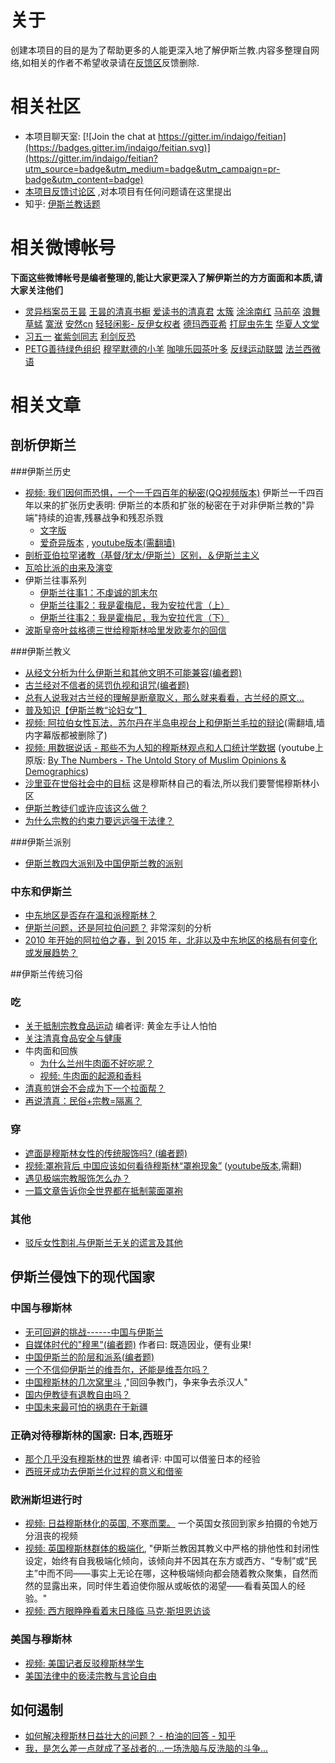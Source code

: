 # 关于
创建本项目的目的是为了帮助更多的人能更深入地了解伊斯兰教.内容多整理自网络,如相关的作者不希望收录请在[反馈区](https://github.com/indaigo/feitian/issues)反馈删除.

# 相关社区
* 本项目聊天室: [![Join the chat at https://gitter.im/indaigo/feitian](https://badges.gitter.im/indaigo/feitian.svg)](https://gitter.im/indaigo/feitian?utm_source=badge&utm_medium=badge&utm_campaign=pr-badge&utm_content=badge)
* [本项目反馈讨论区](https://github.com/indaigo/feitian/issues) ,对本项目有任何问题请在这里提出
* 知乎: [伊斯兰教话题](https://www.zhihu.com/topic/19557525/hot)

# 相关微博帐号
**下面这些微博帐号是编者整理的,能让大家更深入了解伊斯兰的方方面面和本质,请大家关注他们**

* [灵异档案员王昙](http://m.weibo.cn/u/2981083181) [王昙的清真书橱](http://m.weibo.cn/u/5676163189) [爱读书的清真君](http://m.weibo.cn/u/5970176831) [太簇](http://m.weibo.cn/u/1228151340)  [涂涂南红](http://m.weibo.cn/u/1431843524) [马前卒](http://m.weibo.cn/u/2001863161) [浪舞草蜢](http://m.weibo.cn/u/3945267902) [寞洑](http://m.weibo.cn/u/1242799883) [安然cn](http://m.weibo.cn/u/2042052593) [轻轻闲影-
](http://m.weibo.cn/u/3844773596) [反伊女权者](http://m.weibo.cn/u/5999366630) [德玛西亚希](http://m.weibo.cn/u/5214885391) [打屁虫先生](http://m.weibo.cn/u/5977473247?) [华夏人文堂](http://m.weibo.cn/u/5999716175)
* [习五一](http://m.weibo.cn/u/1442246695) [崔紫剑同志](http://m.weibo.cn/u/1657156945) [利剑反恐](http://m.weibo.cn/u/5183790186)
* [PETG善待绿色组织](http://m.weibo.cn/u/3138561560) [穆罕默德的小羊](http://m.weibo.cn/u/5765378903) [咖啡乐园茶叶多](http://m.weibo.cn/u/5880774972) [反绿运动联盟](http://m.weibo.cn/u/1360086840) [法兰西微语](http://m.weibo.cn/u/2335625480)

# 相关文章
## 剖析伊斯兰



###伊斯兰历史
* [视频: 我们因何而恐惧，一个一千四百年的秘密(QQ视频版本)](http://v.qq.com/x/page/y0316ixcy13.html) 伊斯兰一千四百年以来的扩张历史表明: 伊斯兰的本质和扩张的秘密在于对非伊斯兰教的"异端"持续的迫害,残暴战争和残忍杀戮
	* [文字版](articles/weixin/201602_why_we_so_fear_to_islam/main.md)
	* [爱奇异版本](http://www.iqiyi.com/w_19rrylp8kl.html) , [youtube版本(需翻墙)](https://www.youtube.com/watch?v=_xDODMbKYec)
* [剖析亚伯拉罕诸教（基督/犹太/伊斯兰）区别，＆伊斯兰主义](articles/weibo/201607_po_xi_ya_bo_la_han_zu_jiao/main.md)
* [瓦哈比派的由来及演变](articles/weibo/201503_wahhabi_history/main.md)
* 伊斯兰往事系列
	* [伊斯兰往事1：不虔诚的凯末尔](articles/weibo/201608_islam_history1/main.md)
	* [伊斯兰往事2：我是霍梅尼，我为安拉代言（上）](articles/weibo/201608_islam_history2/main.md)
	* [伊斯兰往事2：我是霍梅尼，我为安拉代言（下）](articles/weibo/201608_islam_history3/main.md)
* [波斯皇帝叶兹格德三世给穆斯林哈里发欧麦尔的回信](articles/weibo/201608_boshi_huangdi/main.md)

###伊斯兰教义
* [从经文分析为什么伊斯兰和其他文明不可能兼容(编者题)](articles/zhihu/201607_jiaoyi_buneng_jianrong/main.md)
* [古兰经对不信者的惩罚仇视和诅咒(编者题)](articles/zhihu/201308_gulanjing_buxindao/main.md)
* [总有人说我对古兰经的理解是断章取义，那么就来看看，古兰经的原文…](articles/weibo/201606_gulanjing_lijie/main.md)
* [普及知识【伊斯兰教“论妇女”】](articles/weibo/201607_islam_and_womem/main.md)
* [视频: 阿拉伯女性瓦法．苏尔丹在半岛电视台上和伊斯兰毛拉的辩论](https://www.youtube.com/watch?v=9egF46Ht9T8)(需翻墙,墙内字幕版都被删除了)
* [视频: 用数据说话 - 那些不为人知的穆斯林观点和人口统计学数据](http://weibo.com/p/23044423a2d380b86a8d183ff0b6617f5a2c10) (youtube上原版: [By The Numbers - The Untold Story of Muslim Opinions & Demographics](https://www.youtube.com/watch?v=pSPvnFDDQHk))
* [沙里亚在世俗社会中的目标](articles/blog/201003_sharya_target/main.md) 这是穆斯林自己的看法,所以我们要警惕穆斯林小区
* [伊斯兰教徒们或许应该这么做？](articles/weibo/201605_muslin_should_do_this_way/main.md)
* [为什么宗教的约束力要远远强于法律？](articles/zhihu/201608_why_religion_constrain_more_than_law/main.md)

###伊斯兰派别
* [伊斯兰教四大派别及中国伊斯兰教的派别](articles/misc/201110_yisilan_paibie/main.md)

### 中东和伊斯兰
* [中东地区是否存在温和派穆斯林？](articles/weibo/201607_middle_east_moderate_muslim/main.md)
* [伊斯兰问题，还是阿拉伯问题？](articles/blog/201512_islam_or_arabic_problem/main.md) 非常深刻的分析
* [2010 年开始的阿拉伯之春，到 2015 年，北非以及中东地区的格局有何变化或发展趋势？](articles/zhihu/201502_middle_east_politics_analysing/main.md)

##伊斯兰传统习俗

### 吃
* [关于抵制宗教食品运动](articles/weibo/201606_guan_yu_di_zhi/main.md) 编者评: 黄金左手让人怕怕
* [关注清真食品安全与健康](articles/weibo/201608_halal_food_and_health/main.md)
* 牛肉面和回族
	* [为什么兰州牛肉面不好吃呢？](articles/weibo/201605_lan_zhou_niu_rou_mian/main.md)
	* [视频: 牛肉面的起源和香料](http://v.youku.com/v_show/id_XMTY1Njk4NjE2MA==.html)
* [清真煎饼会不会成为下一个拉面帮？](articles/weibo/201608_qingzhen_jianbing/main.md)
* [再说清真：民俗+宗教=隔离？](articles/weibo/201607_qingzhen_minsu_zongjiao/main.md)

### 穿
* [遮面是穆斯林女性的传统服饰吗? (编者题)](articles/zhihu/201505_zhemian_shi_chuantong_ma/main.md)
* [视频:罩袍背后 中国应该如何看待穆斯林“罩袍现象”](http://tv.cntv.cn/video/C11120/6fd2fd74db883dde9f9835430a4e5c44) ([youtube版本](https://www.youtube.com/watch?v=BEL7FcXK1Vc),需翻)
* [遇见极端宗教服饰怎么办？](articles/weibo/201607_ji_duan_fu_shi/main.md)
* [一篇文章告诉你全世界都在抵制蒙面罩袍](articles/weixin/201608_dizhi_zhaopao/main.md)

### 其他
* [驳斥女性割礼与伊斯兰无关的谎言及其他](articles/weibo/201407_islam_and_geli/main.md)

## 伊斯兰侵蚀下的现代国家
### 中国与穆斯林
* [无可回避的挑战------中国与伊斯兰](articles/zhihu/201607_wu_ke_hui_bi_de_tiao_zhan/main.md)
* [自媒体时代的"穆黑"(编者题)](articles/zhihu/201607_nao_jin_ji_zhuan_wan_he_mu_hei/main.md) 作者曰: 既造因业，便有业果!
* [中国伊斯兰的阶层和派系(编者题)](articles/zhihu/201606_yisilan_jieceng_paixi/main.md)
* [一个不信仰伊斯兰的维吾尔，还能是维吾尔吗？](articles/weixin/201608_islam_and_uygur/main.md)
* [中国穆斯林的几次窝里斗](articles/weibo/201608_muslim_fight_internally/main.md) ,"回回争教门，争来争去杀汉人"
* [国内伊教徒有退教自由吗？](articles/weibo/201608_zhongguo_tuijiao/main.md)
* [中国未来最可怕的祸患在于新疆](articles/zhihu/201608_zhongguo_huohuan/main.md)

### 正确对待穆斯林的国家: 日本,西班牙
* [那个几乎没有穆斯林的世界](articles/weixin/201607_japan_and_muslim/main.md) 编者评: 中国可以借鉴日本的经验
* [西班牙成功去伊斯兰化过程的意义和借鉴](articles/weibo/201607_spain_remove_yislam/main.md)

### 欧洲斯坦进行时
* [视频: 日益穆斯林化的英国, 不寒而栗。](http://m.weibo.cn/1410071074/E0wqC5TIw) 一个英国女孩回到家乡拍摄的令她万分沮丧的视频
* [视频: 英国穆斯林群体的极端化](http://weibo.com/p/230444212ed148ed875ece488f8447decc0a27), "伊斯兰教因其教义中严格的排他性和封闭性设定，始终有自我极端化倾向，该倾向并不因其在东方或西方、“专制”或“民主”中而不同——事实上无论在哪，这种极端倾向都会随着教众聚集，自然而然的显露出来，同时伴生着迫使你服从或皈依的渴望——看看英国人的经验。"
* [视频: 西方眼睁睁看着末日降临 马克·斯坦恩访谈](http://v.youku.com/v_show/id_XNjMxNzYyMTY4.html)

### 美国与穆斯林
* [视频: 美国记者反驳穆斯林学生](http://club.kdnet.net/dispbbs.asp?boardid=1&id=11753538)
* [美国法律中的亵渎宗教与言论自由](articles/weibo/201608_us_law_and_islam/main.md)

## 如何遏制
* [如何解决穆斯林日益壮大的问题？ - 柏油的回答 - 知乎](articles/zhihu/201607_how_to_solve_muslim_problem/main.md)
* [我，是怎么差一点就成了圣战者的...一场洗脑与反洗脑的斗争...](articles/weibo/201608_shengzhanzhe/main.md)
